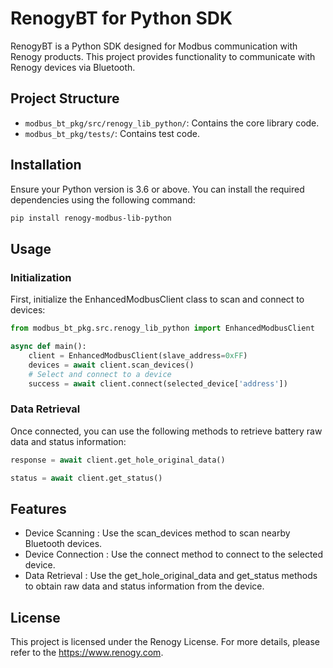 # RenogyBT for Python SDK

RenogyBT is a Python SDK designed for Modbus communication with Renogy products. This project provides functionality to communicate with Renogy devices via Bluetooth.

## Project Structure

- `modbus_bt_pkg/src/renogy_lib_python/`: Contains the core library code.
- `modbus_bt_pkg/tests/`: Contains test code.

## Installation

Ensure your Python version is 3.6 or above. You can install the required dependencies using the following command:

```bash
pip install renogy-modbus-lib-python
```
## Usage
### Initialization
First, initialize the EnhancedModbusClient class to scan and connect to devices:

```python
from modbus_bt_pkg.src.renogy_lib_python import EnhancedModbusClient

async def main():
    client = EnhancedModbusClient(slave_address=0xFF)
    devices = await client.scan_devices()
    # Select and connect to a device
    success = await client.connect(selected_device['address'])
 ```

### Data Retrieval
Once connected, you can use the following methods to retrieve battery raw data and status information:

```python
response = await client.get_hole_original_data()

status = await client.get_status()
 ```

## Features
- Device Scanning : Use the scan_devices method to scan nearby Bluetooth devices.
- Device Connection : Use the connect method to connect to the selected device.
- Data Retrieval : Use the get_hole_original_data and get_status methods to obtain raw data and status information from the device.

## License
This project is licensed under the Renogy License. For more details, please refer to the https://www.renogy.com.